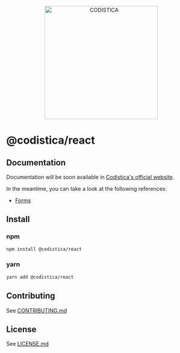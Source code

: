 <!--suppress HtmlDeprecatedAttribute-->

<br/>

<div align="center">
  <a href="https://www.codistica.com">
    <img height="auto" width="300" src="https://assets.codistica.com/img/logo/light.png" alt="CODISTICA">
  </a>
  <br>
</div>

# @codistica/react

## Documentation

Documentation will be soon available in [Codistica's official website][codistica-js-docs-url].

In the meantime, you can take a look at the following references:

-   [Forms][forms]

## Install

### npm

```bash
npm install @codistica/react
```

### yarn

```bash
yarn add @codistica/react
```

## Contributing

See [CONTRIBUTING.md][contributing]

## License

See [LICENSE.md][license]

<!--INTERNAL LINKS-->

[contributing]: /CONTRIBUTING.md
[license]: /LICENSE.md
[forms]: docs/forms/FORMS.md

<!--EXTERNAL LINKS-->

[codistica-js-docs-url]: https://www.codistica.com/

